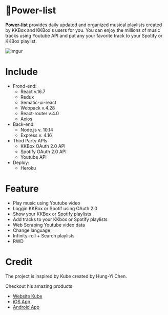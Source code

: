 # 🎵Power-list 
[**Power-list**](https://power-list.herokuapp.com) provides daily updated and organized musical playlists created by KKBox and KKBox's users for you. You can enjoy the millions of music tracks using Youtube API and put any your favorite track to your Spotify or KKBox playlist. 

![Imgur](https://i.imgur.com/IOR612a.gif)

# Include
* Frond-end:
    * React  v.16.7
    * Redux 
    * Sematic-ui-react 
    * Webpack v.4.28
    * React-router v.4.0
    * Axios
* Back-end:
    * Node.js v. 10.14
    * Express v. 4.16
* Third Party APIs
    * KKBox OAuth 2.0 API
    * Spotify OAuth 2.0 API
    * Youtube API
* Deploy:
    * Heroku

# Feature
   * Play music using Youtube video
   * Loggin KKBox or Spotif using OAuth 2.0
   * Show your KKBox or Spotify playlists 
   * Add tracks to your KKbox or Spotify playlists
   * Web Scraping Youtube video data
   * Change language
   * Infinity-roll + Search playlists
   * RWD

# Credit

The  project is inspired by Kube created by Hung-Yi Chen.

Checkout his amazing products
   * [ Website Kube](https://www.kube-app.com/today) 
   * [iOS App](https://itunes.apple.com/tw/app/kube-playlists/id1369069997) 
   * [ Android App](https://play.google.com/store/apps/details?id=com.kube.app)


